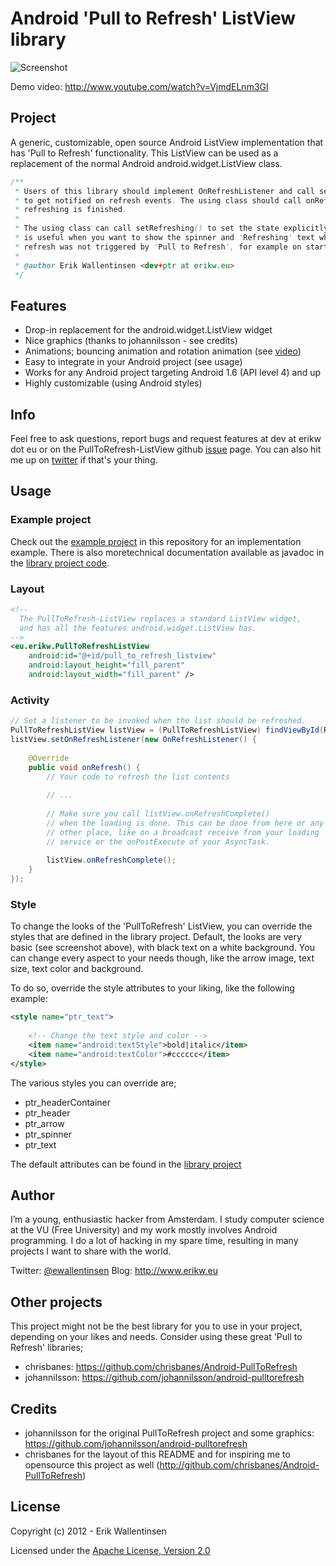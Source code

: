 #  Android 'Pull to Refresh' ListView library

![Screenshot](https://github.com/erikwt/PullToRefresh-ListView/raw/master/android-pull-to-refresh.png)

Demo video: http://www.youtube.com/watch?v=VjmdELnm3GI

## Project
A generic, customizable, open source Android ListView implementation that has 'Pull to Refresh' functionality. This ListView can be used as a replacement of the normal Android android.widget.ListView class.

``` java
/**
 * Users of this library should implement OnRefreshListener and call setOnRefreshListener(..)
 * to get notified on refresh events. The using class should call onRefreshComplete() when
 * refreshing is finished.
 * 
 * The using class can call setRefreshing() to set the state explicitly to refreshing. This 
 * is useful when you want to show the spinner and 'Refreshing' text when the
 * refresh was not triggered by 'Pull to Refresh', for example on start.
 * 
 * @author Erik Wallentinsen <dev+ptr at erikw.eu>
 */
```


## Features
* Drop-in replacement for the android.widget.ListView widget
* Nice graphics (thanks to johannilsson - see credits)
* Animations; bouncing animation and rotation animation (see [video](http://www.youtube.com/watch?v=VjmdELnm3GI))
* Easy to integrate in your Android project (see usage)
* Works for any Android project targeting Android 1.6 (API level 4) and up
* Highly customizable (using Android styles)


## Info
Feel free to ask questions, report bugs and request features at dev at erikw dot eu 
or on the PullToRefresh-ListView github [issue](https://github.com/erikwt/PullToRefresh-ListView/issues) page. 
You can also hit me up on [twitter](http://www.twitter.com/ewallentinsen) if that's your thing.


## Usage

### Example project
Check out the [example project](https://github.com/erikwt/PullToRefresh-ListView/tree/master/sampleproject) 
in this repository for an implementation example. There is also moretechnical documentation available as 
javadoc in the [library project code](https://github.com/erikwt/PullToRefresh-ListView/blob/master/libraryproject/src/eu/erikw/PullToRefreshListView.java).

### Layout

``` xml
<!--
  The PullToRefresh-ListView replaces a standard ListView widget,
  and has all the features android.widget.ListView has.
-->
<eu.erikw.PullToRefreshListView
    android:id="@+id/pull_to_refresh_listview"
    android:layout_height="fill_parent"
    android:layout_width="fill_parent" />
```

### Activity

``` java
// Set a listener to be invoked when the list should be refreshed.
PullToRefreshListView listView = (PullToRefreshListView) findViewById(R.id.pull_to_refresh_listview);
listView.setOnRefreshListener(new OnRefreshListener() {
    
    @Override
    public void onRefresh() {
        // Your code to refresh the list contents
        
        // ...
        
        // Make sure you call listView.onRefreshComplete()
        // when the loading is done. This can be done from here or any
        // other place, like on a broadcast receive from your loading
        // service or the onPostExecute of your AsyncTask.
        
        listView.onRefreshComplete();
    }
});

```

### Style
To change the looks of the 'PullToRefresh' ListView, you can override the styles that are defined in the library project.
Default, the looks are very basic (see screenshot above), with black text on a white background. You can change every
aspect to your needs though, like the arrow image, text size, text color and background.

To do so, override the style attributes to your liking, like the following example:

``` xml
<style name="ptr_text">
        
    <!-- Change the text style and color -->
    <item name="android:textStyle">bold|italic</item>
    <item name="android:textColor">#cccccc</item>
</style>
```

The various styles you can override are;

* ptr_headerContainer
* ptr_header
* ptr_arrow
* ptr_spinner
* ptr_text

The default attributes can be found in the [library project](https://github.com/erikwt/PullToRefresh-ListView/blob/master/libraryproject/res/values/default_style.xml)


## Author
I’m a young, enthusiastic hacker from Amsterdam. I study computer science at the VU (Free University) and my work mostly involves Android programming. I do a lot of hacking in my spare time, resulting in many projects I want to share with the world.

Twitter: [@ewallentinsen](http://www.twitter.com/ewallentinsen)
Blog: http://www.erikw.eu


## Other projects
This project might not be the best library for you to use in your project, depending on your likes and needs. Consider
using these great 'Pull to Refresh' libraries;

* chrisbanes: https://github.com/chrisbanes/Android-PullToRefresh
* johannilsson: https://github.com/johannilsson/android-pulltorefresh


## Credits
* johannilsson for the original PullToRefresh project and some graphics: https://github.com/johannilsson/android-pulltorefresh
* chrisbanes for the layout of this README and for inspiring me to opensource this project as well (http://github.com/chrisbanes/Android-PullToRefresh)


## License
Copyright (c) 2012 - Erik Wallentinsen

Licensed under the [Apache License, Version 2.0](http://www.apache.org/licenses/LICENSE-2.0.html)


